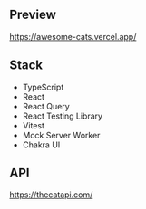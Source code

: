 ## Preview
https://awesome-cats.vercel.app/

## Stack
* TypeScript
* React
* React Query
* React Testing Library
* Vitest
* Mock Server Worker
* Chakra UI

## API
https://thecatapi.com/
